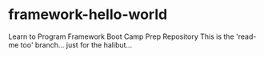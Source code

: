 # framework-hello-world
Learn to Program Framework Boot Camp Prep Repository
This is the 'read-me too' branch... just for the halibut...
